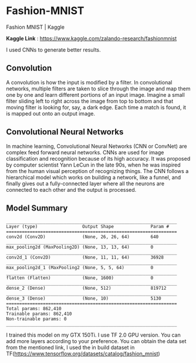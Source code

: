 # Fashion-MNIST
Fashion MNIST | Kaggle

**Kaggle Link** : https://www.kaggle.com/zalando-research/fashionmnist

I used CNNs to generate better results.

## Convolution
A convolution is how the input is modified by a filter. In convolutional networks, multiple filters are taken to slice through the image and map them one by one and learn different portions of an input image. Imagine a small filter sliding left to right across the image from top to bottom and that moving filter is looking for, say, a dark edge. Each time a match is found, it is mapped out onto an output image.

## Convolutional Neural Networks
In machine learning, Convolutional Neural Networks (CNN or ConvNet) are complex feed forward neural networks. CNNs are used for image classification and recognition because of its high accuracy. It was proposed by computer scientist Yann LeCun in the late 90s, when he was inspired from the human visual perception of recognizing things. The CNN follows a hierarchical model which works on building a network, like a funnel, and finally gives out a fully-connected layer where all the neurons are connected to each other and the output is processed.

## Model Summary
```
_________________________________________________________________
Layer (type)                 Output Shape              Param #   
=================================================================
conv2d (Conv2D)              (None, 26, 26, 64)        640       
_________________________________________________________________
max_pooling2d (MaxPooling2D) (None, 13, 13, 64)        0         
_________________________________________________________________
conv2d_1 (Conv2D)            (None, 11, 11, 64)        36928     
_________________________________________________________________
max_pooling2d_1 (MaxPooling2 (None, 5, 5, 64)          0         
_________________________________________________________________
flatten (Flatten)            (None, 1600)              0         
_________________________________________________________________
dense_2 (Dense)              (None, 512)               819712    
_________________________________________________________________
dense_3 (Dense)              (None, 10)                5130      
=================================================================
Total params: 862,410
Trainable params: 862,410
Non-trainable params: 0
_________________________________________________________________
```

I trained this model on my GTX 150Ti. 
I use TF 2.0 GPU version.
You can add more layers according to your preference. 
You can obtain the data set from the mentioned link, I used the in build dataset in TF(https://www.tensorflow.org/datasets/catalog/fashion_mnist)
